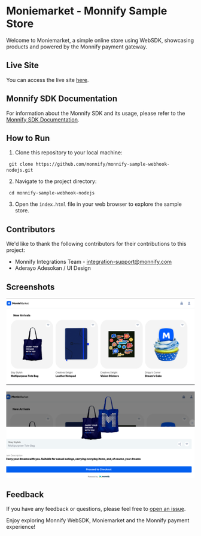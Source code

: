 # Moniemarket - Monnify Sample Store

Welcome to Moniemarket, a simple online store using WebSDK, showcasing products and powered by the Monnify payment gateway.

## Live Site

You can access the live site [here](https://moniemarket.monnify.com/).

## Monnify SDK Documentation

For information about the Monnify SDK and its usage, please refer to the [Monnify SDK Documentation](https://developers.monnify.com/docs/collections/one-time-payments/).

## How to Run

1. Clone this repository to your local machine:

```
 git clone https://github.com/monnify/monnify-sample-webhook-nodejs.git

```

2. Navigate to the project directory:
```
 cd monnify-sample-webhook-nodejs
```


3. Open the `index.html` file in your web browser to explore the sample store.

## Contributors

We'd like to thank the following contributors for their contributions to this project:

- Monnify Integrations Team - integration-support@monnify.com
- Aderayo Adesokan / UI Design  

## Screenshots

![Product Catalog](/screenshots/product-catalog.png)

![Product Details Modal](/screenshots/product-details-modal.png)

## Feedback

If you have any feedback or questions, please feel free to [open an issue](https://github.com/monnify/monnify-sample-webhook-nodejs/issues).

Enjoy exploring Monnify WebSDK, Moniemarket and the Monnify payment experience!
